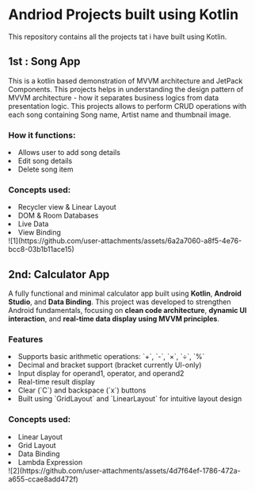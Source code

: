 # Andriod Projects built using Kotlin
This repository contains all the projects tat i have built using Kotlin. 
## 1st : Song App
This is a kotlin based demonstration of MVVM architecture and JetPack Components. This projects helps in understanding the design pattern of MVVM architecture -
how it separates business logics from data presentation logic. This projects allows to perform CRUD operations with each song containing Song name, Artist name and thumbnail image.

### How it functions:
<li> Allows user to add song details </li>
<li> Edit song details </li>
<li> Delete song item </li>

### Concepts used:
<li> Recycler view & Linear Layout </li>
<li> DOM & Room Databases </li>
<li> Live Data </li>
<li> View Binding </li>
![1](https://github.com/user-attachments/assets/6a2a7060-a8f5-4e76-bcc8-03b1b11ace15)


## 2nd: Calculator App
A fully functional and minimal calculator app built using **Kotlin**, **Android Studio**, and **Data Binding**.
This project was developed to strengthen Android fundamentals, focusing on **clean code architecture**, **dynamic UI interaction**, and **real-time data display using MVVM principles**.

### Features
<li> Supports basic arithmetic operations: `+`, `-`, `×`, `÷`, `%`</li>
<li> Decimal and bracket support (bracket currently UI-only)</li>
<li> Input display for operand1, operator, and operand2</li>
<li> Real-time result display</li>
<li> Clear (`C`) and backspace (`x`) buttons</li>
<li> Built using `GridLayout` and `LinearLayout` for intuitive layout design</li>

### Concepts used:
<li> Linear Layout</li>
<li> Grid Layout</li>
<li> Data Binding</li>
<li> Lambda Expression</li>
![2](https://github.com/user-attachments/assets/4d7f64ef-1786-472a-a655-ccae8add472f)

